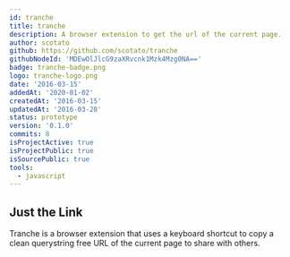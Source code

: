 ```yaml
---
id: tranche
title: tranche
description: A browser extension to get the url of the current page.
author: scotato
github: https://github.com/scotato/tranche
githubNodeId: 'MDEwOlJlcG9zaXRvcnk1Mzk4Mzg0NA=='
badge: tranche-badge.png
logo: tranche-logo.png
date: '2016-03-15'
addedAt: '2020-01-02'
createdAt: '2016-03-15'
updatedAt: '2016-03-28'
status: prototype
version: '0.1.0'
commits: 8
isProjectActive: true
isProjectPublic: true
isSourcePublic: true
tools: 
  - javascript
---
```


## Just the Link
Tranche is a browser extension that uses a keyboard shortcut to copy a clean querystring free URL of the current page to share with others.
